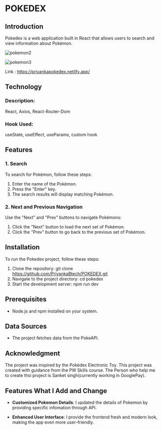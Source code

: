 # POKEDEX

## Introduction
Pokedex is a web application built in React that allows users to search and view information about Pokémon.

![pokemon2](https://github.com/PriyankaBtech/POKEDEX_InReact/assets/109729930/10b51696-e62f-4748-a734-14d5fb568cc0)


![pokemon3](https://github.com/PriyankaBtech/POKEDEX_InReact/assets/109729930/c91a5292-bc54-4b9a-85f6-4a69bb1ce4a0)

Link : https://priyankapokedex.netlify.app/


## Technology
### Description: 
React, Axios, React-Router-Dom
### Hook Used:
useState, useEffect, useParams, custom hook

## Features

### 1. Search
To search for Pokémon, follow these steps:
1. Enter the name of the Pokémon.
2. Press the "Enter" key.
3. The search results will display matching Pokémon.

### 2. Next and Previous Navigation
Use the "Next" and "Prev" buttons to navigate Pokémons:
1. Click the "Next" button to load the next set of Pokémon.
2. Click the "Prev" button to go back to the previous set of Pokémon.

## Installation

To run the Pokedex project, follow these steps:
1. Clone the repository: git clone https://github.com/PriyankaBtech/POKEDEX.git
2. Navigate to the project directory: cd pokedex
3. Start the development server: npm run dev

##  Prerequisites
- Node.js and npm installed on your system.

## Data Sources
- The project fetches data from the PokeAPI.

  
## Acknowledgment
The project was inspired by the Pokédex Electronic Toy. This project was created with guidance from the PW Skills course. The Person who help me to create thsi project is Sanket singh(currently working in GooglePay).


## Features What I Add and Change 

- **Customized Pokemon Details**: I updated the details of Pokemon by providing specific infomation through API.

- **Enhanced User Interface**: I provide the frontend fresh and modern look, making the app even more user-friendly.





